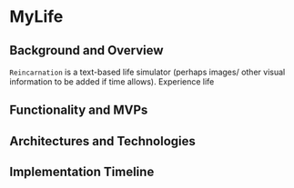 # MyLife

## Background and Overview
`Reincarnation` is a text-based life simulator (perhaps images/ other visual information to be added if time allows). 
Experience life 


## Functionality and MVPs

## Architectures and Technologies

## Implementation Timeline
